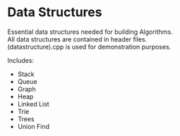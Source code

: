 # Data Structures

Essential data structures needed for building Algorithms. \
All data structures are contained in header files. \
(datastructure).cpp is used for demonstration purposes.

Includes: 
- Stack 
- Queue  
- Graph  
- Heap  
- Linked List  
- Trie 
- Trees 
- Union Find